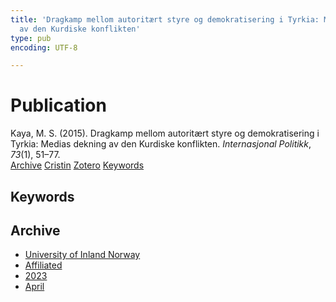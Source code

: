 ```yaml
---
title: 'Dragkamp mellom autoritært styre og demokratisering i Tyrkia: Medias dekning
  av den Kurdiske konflikten'
type: pub
encoding: UTF-8

---
```

<h1>Publication</h1>
<article id="csl-bib-container-KSRN7AZY" class="csl-bib-container">
  <div class="csl-bib-body"> <div class="csl-entry">Kaya, M. S. (2015). Dragkamp mellom autoritært styre og demokratisering i Tyrkia: Medias dekning av den Kurdiske konflikten. <i>Internasjonal Politikk</i>, <i>73</i>(1), 51–77.</div> </div>
  <div class="csl-bib-buttons">
    <a href="#taxonomy-article-KSRN7AZY" alt="archive" class="csl-bib-button">Archive</a>
    <a href="https://app.cristin.no/results/show.jsf?id=2141824" alt="Cristin" class="csl-bib-button">Cristin</a>
    <a href="http://zotero.org/groups/5881554/items/KSRN7AZY" alt="Zotero" class="csl-bib-button">Zotero</a>
    <a href="#keywords-article-KSRN7AZY" alt="keywords" class="csl-bib-button">Keywords</a>
  </div>
  <div id="csl-bib-meta-container-KSRN7AZY"></div>
</article>
<div id="csl-bib-meta-KSRN7AZY" class="csl-bib-meta">
  <article id="keywords-article-KSRN7AZY" class="keywords-article">
    <h1>Keywords</h1>
    
  </article>
  <article id="taxonomy-article-KSRN7AZY" class="taxonomy-article">
    <h1>Archive</h1>
    <ul>
      <li><a href="{{< params subfolder >}}en/archive/?key=3DCRN523">University of Inland Norway</a></li>
      <li><a href="{{< params subfolder >}}en/archive/?key=II9RDAME">Affiliated</a></li>
      <li><a href="{{< params subfolder >}}en/archive/?key=3TJDYZJS">2023</a></li>
      <li><a href="{{< params subfolder >}}en/archive/?key=L8439QIT">April</a></li>
    </ul>
  </article>
</div>
